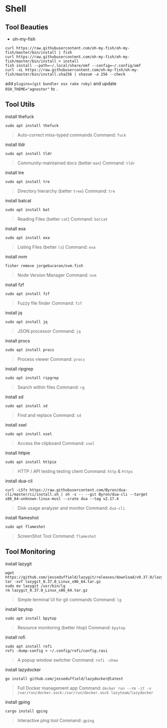 # Shell
## Tool Beauties
* oh-my-fish
```shell
curl https://raw.githubusercontent.com/oh-my-fish/oh-my-fish/master/bin/install | fish
curl https://raw.githubusercontent.com/oh-my-fish/oh-my-fish/master/bin/install > install
fish install --path=~/.local/share/omf --config=~/.config/omf
curl -sL https://raw.githubusercontent.com/oh-my-fish/oh-my-fish/master/bin/install.sha256 | shasum -a 256 --check
```
add `plugins=(git bundler osx rake ruby)` and update `OSH_THEME="agnoster"` to `.`

## Tool Utils
install thefuck
```
sudo apt install thefuck
```
> Auto-correct miss-typed commands 
> Command: `fuck`

install tldr
```
sudo apt install tldr
```
> Community-maintained docs (better `man`)
> Command: `tldr`

install tre 
```
sudo apt install tre
```
> Directory hierarchy (better `tree`)
> Command: `tre`

install batcat
```
sudo apt install bat
```
> Reading Files (better  `cat`)
> Command: `batcat`

install exa
```
sudo apt install exa
```
> Listing Files (better `ls`)
> Command: `exa`

install nvm
```
fisher remove jorgebucaran/nvm.fish
```
> Node Version Manager
> Command: `nvm`

install fzf
```
sudo apt install fzf
```
> Fuzzy file finder
> Command: `fzf`

install jq
```
sudo apt install jq
```
> JSON processor
> Command: `jq`

install procs
```
sudo apt install procs
```
> Process viewer
> Command: `procs`

install ripgrep
```
sudo apt install ripgrep
```
> Search within files
> Command: `rg`


install sd
```
sudo apt install sd
```
> Find and replace
> Command: `sd`

install xsel
```
sudo apt install xsel
```
> Access the clipboard
> Command: `xsel`

install httpie
```
sudo apt install httpie
```
> HTTP / API testing testing client
> Command: `http` & `https`

install dua-cli
```
curl -LSfs https://raw.githubusercontent.com/Byron/dua-cli/master/ci/install.sh | sh -s -- --git Byron/dua-cli --target x86_64-unknown-linux-musl --crate dua --tag v2.17.4
```
> Disk usage analyzer and monitor
> Command: `dua-cli`

install flameshot
```
sudo apt flameshot
```
> ScreenShot Tool
> Command: `flameshot`

## Tool Monitoring
install lazygit
```
wget https://github.com/jesseduffield/lazygit/releases/download/v0.37.0/lazygit_0.37.0_Linux_x86_64.tar.gz
tar -xvf lazygit_0.37.0_Linux_x86_64.tar.gz
sudo mv lazygit /usr/bin/lg
rm lazygit_0.37.0_Linux_x86_64.tar.gz
```
> Simple terminal UI for git commands
> Command: `lg`

install bpytop
```
sudo apt install bpytop
```
> Resource monitoring (better htop)
> Command: `bpytop`

install rofi
```
sudo apt install rofi
rofi -dump-config > ~/.config/rofi/config.rasi
```
> A popup window switcher
> Command: `rofi -show`

install lazydocker
```
go install github.com/jesseduffield/lazydocker@latest
```
> Full Docker management app
> Command: `docker run --rm -it -v /var/run/docker.sock:/var/run/docker.sock lazyteam/lazydocker`

install gping
```
cargo install gping
```
> Interactive ping tool
> Command: `gping`
